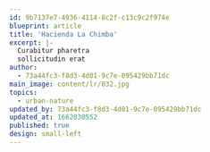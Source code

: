 ```yaml
---
id: 9b7137e7-4936-4114-8c2f-c13c9c2f974e
blueprint: article
title: 'Hacienda La Chimba'
excerpt: |-
  Curabitur pharetra
  sollicitudin erat
author:
  - 73a44fc3-f8d3-4d01-9c7e-095429bb71dc
main_image: content/lr/032.jpg
topics:
  - urban-nature
updated_by: 73a44fc3-f8d3-4d01-9c7e-095429bb71dc
updated_at: 1662030552
published: true
design: small-left
---
```

